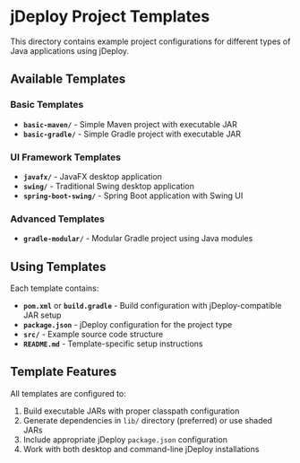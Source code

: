# jDeploy Project Templates

This directory contains example project configurations for different types of Java applications using jDeploy.

## Available Templates

### Basic Templates
- **`basic-maven/`** - Simple Maven project with executable JAR
- **`basic-gradle/`** - Simple Gradle project with executable JAR

### UI Framework Templates  
- **`javafx/`** - JavaFX desktop application
- **`swing/`** - Traditional Swing desktop application
- **`spring-boot-swing/`** - Spring Boot application with Swing UI

### Advanced Templates
- **`gradle-modular/`** - Modular Gradle project using Java modules

## Using Templates

Each template contains:
- **`pom.xml`** or **`build.gradle`** - Build configuration with jDeploy-compatible JAR setup
- **`package.json`** - jDeploy configuration for the project type
- **`src/`** - Example source code structure
- **`README.md`** - Template-specific setup instructions

## Template Features

All templates are configured to:
1. Build executable JARs with proper classpath configuration
2. Generate dependencies in `lib/` directory (preferred) or use shaded JARs
3. Include appropriate jDeploy `package.json` configuration
4. Work with both desktop and command-line jDeploy installations